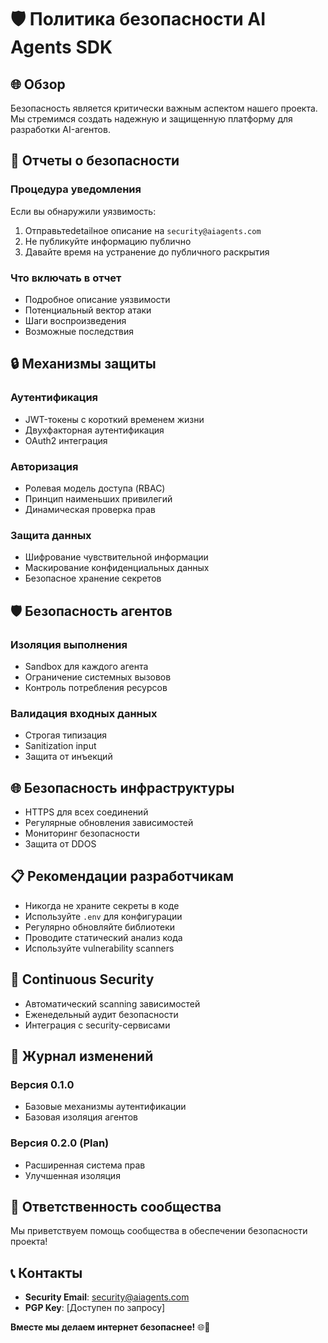 # 🛡️ Политика безопасности AI Agents SDK

## 🌐 Обзор

Безопасность является критически важным аспектом нашего проекта. Мы стремимся создать надежную и защищенную платформу для разработки AI-агентов.

## 🚨 Отчеты о безопасности

### Процедура уведомления

Если вы обнаружили уязвимость:

1. Отправьтеdetailное описание на `security@aiagents.com`
2. Не публикуйте информацию публично
3. Давайте время на устранение до публичного раскрытия

### Что включать в отчет

- Подробное описание уязвимости
- Потенциальный вектор атаки
- Шаги воспроизведения
- Возможные последствия

## 🔒 Механизмы защиты

### Аутентификация
- JWT-токены с короткий временем жизни
- Двухфакторная аутентификация
- OAuth2 интеграция

### Авторизация
- Ролевая модель доступа (RBAC)
- Принцип наименьших привилегий
- Динамическая проверка прав

### Защита данных
- Шифрование чувствительной информации
- Маскирование конфиденциальных данных
- Безопасное хранение секретов

## 🛡️ Безопасность агентов

### Изоляция выполнения
- Sandbox для каждого агента
- Ограничение системных вызовов
- Контроль потребления ресурсов

### Валидация входных данных
- Строгая типизация
- Sanitization input
- Защита от инъекций

## 🌐 Безопасность инфраструктуры

- HTTPS для всех соединений
- Регулярные обновления зависимостей
- Мониторинг безопасности
- Защита от DDOS

## 📋 Рекомендации разработчикам

- Никогда не храните секреты в коде
- Используйте `.env` для конфигурации
- Регулярно обновляйте библиотеки
- Проводите статический анализ кода
- Используйте vulnerability scanners

## 🚀 Continuous Security

- Автоматический scanning зависимостей
- Еженедельный аудит безопасности
- Интеграция с security-сервисами

## 📝 Журнал изменений

### Версия 0.1.0
- Базовые механизмы аутентификации
- Базовая изоляция агентов

### Версия 0.2.0 (Plan)
- Расширенная система прав
- Улучшенная изоляция

## 🤝 Ответственность сообщества

Мы приветствуем помощь сообщества в обеспечении безопасности проекта!

## 📞 Контакты

- **Security Email**: security@aiagents.com
- **PGP Key**: [Доступен по запросу]

**Вместе мы делаем интернет безопаснее!** 🌐🔐
